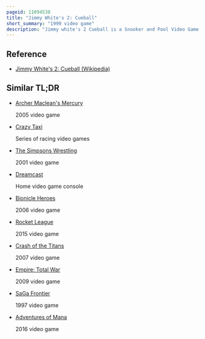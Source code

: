 ```yaml
---
pageid: 11094538
title: "Jimmy White's 2: Cueball"
short_summary: "1999 video game"
description: "Jimmy white's 2 Cueball is a Snooker and Pool Video Game developed by awesome Developments and published by Virgin interactive Entertainment as a Sequel to jimmy white's'Whirlwind' Snooker. It was originally published for Windows and Dreamcast in 1999. A Playstation Version was released in Europe and North America in 2000 distributed by bay Area Multimedia. The Development Team was led by archer maclean the Designer of the original Game. The Game includes Mini-Games connected with a Pub Setting. A Color Version of the Game was released in 2000. In 2001 a Sequel to cueball called jimmy white's Cueball World was released for the Pc in Europe. The Game received mixed Reviews from Critics with the Pc and Dreamcast Versions fare better than the Playstation Port."
---
```


## Reference

- [Jimmy White's 2: Cueball (Wikipedia)](https://en.wikipedia.org/?curid=11094538)

## Similar TL;DR

- [Archer Maclean's Mercury](/tldr/en/archer-macleans-mercury)

  2005 video game

- [Crazy Taxi](/tldr/en/crazy-taxi)

  Series of racing video games

- [The Simpsons Wrestling](/tldr/en/the-simpsons-wrestling)

  2001 video game

- [Dreamcast](/tldr/en/dreamcast)

  Home video game console

- [Bionicle Heroes](/tldr/en/bionicle-heroes)

  2006 video game

- [Rocket League](/tldr/en/rocket-league)

  2015 video game

- [Crash of the Titans](/tldr/en/crash-of-the-titans)

  2007 video game

- [Empire: Total War](/tldr/en/empire-total-war)

  2009 video game

- [SaGa Frontier](/tldr/en/saga-frontier)

  1997 video game

- [Adventures of Mana](/tldr/en/adventures-of-mana)

  2016 video game

